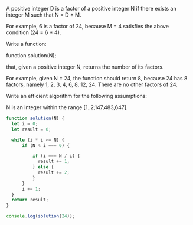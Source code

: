 A positive integer D is a factor of a positive integer N if there exists an integer M such that N = D * M.

For example, 6 is a factor of 24, because M = 4 satisfies the above condition (24 = 6 * 4).

Write a function:

function solution(N);

that, given a positive integer N, returns the number of its factors.

For example, given N = 24, the function should return 8, because 24 has 8 factors, namely 1, 2, 3, 4, 6, 8, 12, 24. There are no other factors of 24.

Write an efficient algorithm for the following assumptions:

N is an integer within the range [1..2,147,483,647].
```javascript
function solution(N) {
  let i = 0;
  let result = 0;

  while (i * i <= N) {
      if (N % i === 0) {

          if (i === N / i) {
            result += 1;
          } else {
            result += 2;
          }
      }
      i += 1;
  }
  return result;
}

console.log(solution(24));

```